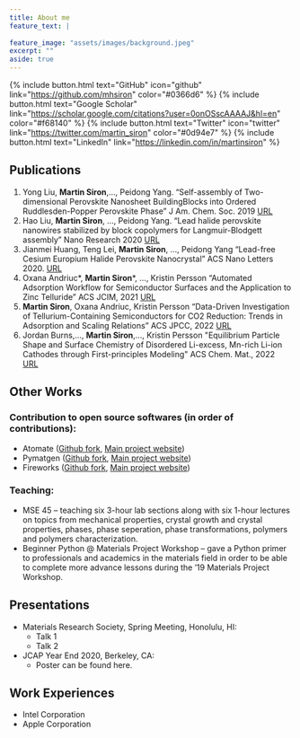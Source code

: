```yaml
---
title: About me
feature_text: |
   
feature_image: "assets/images/background.jpeg"
excerpt: ""
aside: true
---
```


{% include button.html text="GitHub" icon="github" link="https://github.com/mhsiron" color="#0366d6" %} {% include button.html text="Google Scholar" link="https://scholar.google.com/citations?user=0onOSscAAAAJ&hl=en" color="#f68140" %} {% include button.html text="Twitter" icon="twitter" link="https://twitter.com/martin_siron" color="#0d94e7" %} {% include button.html text="LinkedIn" link="https://linkedin.com/in/martinsiron" %}

## Publications

1. Yong Liu, **Martin Siron**,…, Peidong Yang. “Self-assembly of Two-dimensional Perovskite Nanosheet BuildingBlocks into Ordered Ruddlesden-Popper Perovskite Phase” J Am. Chem. Soc. 2019 [URL](https://pubs.acs.org/doi/10.1021/jacs.9b06889)
2. Hao Liu, **Martin Siron**, …, Peidong Yang. “Lead halide perovskite nanowires stabilized by block copolymers for Langmuir-Blodgett assembly” Nano Research 2020 [URL](https://link.springer.com/article/10.1007/s12274-020-2717-9)
3. Jianmei Huang, Teng Lei, **Martin Siron**, …, Peidong Yang “Lead-free Cesium Europium Halide Perovskite Nanocrystal” ACS Nano Letters 2020. [URL](https://pubs.acs.org/doi/abs/10.1021/acs.nanolett.0c00692)
4. Oxana Andriuc*, **Martin Siron***, …, Kristin Persson “Automated Adsorption Workflow for Semiconductor Surfaces and the Application to Zinc Telluride” ACS JCIM, 2021 [URL](https://pubs.acs.org/doi/full/10.1021/acs.jcim.1c00340)
5. **Martin Siron**, Oxana Andriuc, Kristin Persson “Data-Driven Investigation of Tellurium-Containing Semiconductors for CO2 Reduction: Trends in Adsorption and Scaling Relations” ACS JPCC, 2022 [URL](https://pubs.acs.org/doi/full/10.1021/acs.jpcc.2c04810)
6. Jordan Burns,..., **Martin Siron**,..., Kristin Persson "Equilibrium Particle Shape and Surface Chemistry of Disordered Li-excess, Mn-rich Li-ion Cathodes through First-principles Modeling" ACS Chem. Mat., 2022 [URL](https://pubs.acs.org/doi/full/10.1021/acs.chemmater.2c00804)

## Other Works

### Contribution to open source softwares (in order of contributions):

- Atomate ([Github fork](https://github.com/mhsiron/atomate), [Main project website](https://atomate.org/contributors.html))
- Pymatgen ([Github fork](https://github.com/mhsiron/pymatgen), [Main project website](https://pymatgen.org/team.html))
- Fireworks ([Github fork](https://github.com/mhsiron/fireworks), [Main project website](https://materialsproject.github.io/fireworks/contributors.html))

### Teaching:
- MSE 45 – teaching six 3-hour lab sections along with six 1-hour lectures on topics from mechanical properties, crystal growth and crystal properties, phases, phase seperation, phase transformations, polymers and polymers characterization.
- Beginner Python @ Materials Project Workshop – gave a Python primer to professionals and academics in the materials field in order to be able to complete more advance lessons during the ’19 Materials Project Workshop.

## Presentations
- Materials Research Society, Spring Meeting, Honolulu, HI:
  - Talk 1
  - Talk 2
- JCAP Year End 2020, Berkeley, CA:
  - Poster can be found here.

## Work Experiences
- Intel Corporation
- Apple Corporation